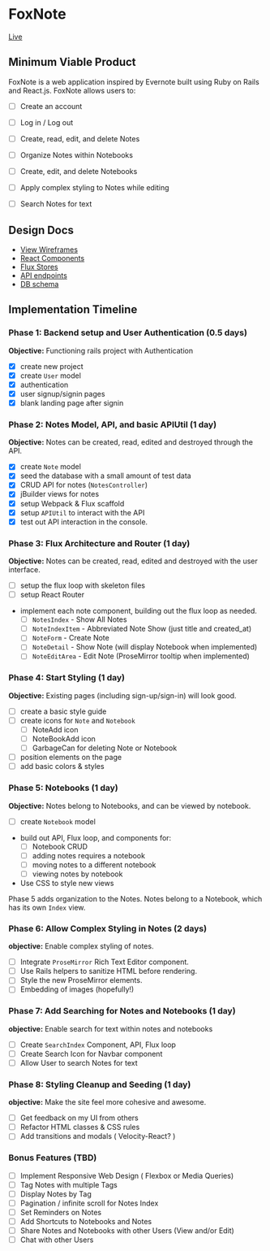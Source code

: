 # FoxNote

[Live][heroku]

[heroku]: https://www.foxnote.herokuapp.com

## Minimum Viable Product

FoxNote is a web application inspired by Evernote built using Ruby on Rails
and React.js. FoxNote allows users to:

- [ ] Create an account
- [ ] Log in / Log out
- [ ] Create, read, edit, and delete Notes
- [ ] Organize Notes within Notebooks
- [ ] Create, edit, and delete Notebooks
- [ ] Apply complex styling to Notes while editing
- [ ] Search Notes for text


## Design Docs
* [View Wireframes][wireframes]
* [React Components][components]
* [Flux Stores][stores]
* [API endpoints][api-endpoints]
* [DB schema][schema]

[wireframes]: ./doc/views.md
[components]: ./doc/components.md
[stores]: ./doc/stores.md
[api-endpoints]: ./doc/api-endpoints.md
[schema]: ./doc/schema.md

## Implementation Timeline

### Phase 1: Backend setup and User Authentication (0.5 days)

**Objective:** Functioning rails project with Authentication

- [X] create new project
- [X] create `User` model
- [X] authentication
- [X] user signup/signin pages
- [X] blank landing page after signin

### Phase 2: Notes Model, API, and basic APIUtil (1 day)

**Objective:** Notes can be created, read, edited and destroyed through
the API.

- [X] create `Note` model
- [X] seed the database with a small amount of test data
- [X] CRUD API for notes (`NotesController`)
- [X] jBuilder views for notes
- [X] setup Webpack & Flux scaffold
- [X] setup `APIUtil` to interact with the API
- [X] test out API interaction in the console.

### Phase 3: Flux Architecture and Router (1 day)

**Objective:** Notes can be created, read, edited and destroyed with the
user interface.

- [ ] setup the flux loop with skeleton files
- [ ] setup React Router
- implement each note component, building out the flux loop as needed.
  - [ ] `NotesIndex` - Show All Notes
  - [ ] `NoteIndexItem` - Abbreviated Note Show (just title and created_at)
  - [ ] `NoteForm` - Create Note
  - [ ] `NoteDetail` - Show Note (will display Notebook when implemented)
  - [ ] `NoteEditArea` - Edit Note (ProseMirror tooltip when implemented)

### Phase 4: Start Styling (1 day)

**Objective:** Existing pages (including sign-up/sign-in) will look good.

- [ ] create a basic style guide
- [ ] create icons for `Note` and `Notebook`
  - [ ] NoteAdd icon
  - [ ] NoteBookAdd icon
  - [ ] GarbageCan for deleting Note or Notebook
- [ ] position elements on the page
- [ ] add basic colors & styles

### Phase 5: Notebooks (1 day)

**Objective:** Notes belong to Notebooks, and can be viewed by notebook.

- [ ] create `Notebook` model
- build out API, Flux loop, and components for:
  - [ ] Notebook CRUD
  - [ ] adding notes requires a notebook
  - [ ] moving notes to a different notebook
  - [ ] viewing notes by notebook
- Use CSS to style new views

Phase 5 adds organization to the Notes. Notes belong to a Notebook,
which has its own `Index` view.


### Phase 6: Allow Complex Styling in Notes (2 days)

**objective:** Enable complex styling of notes.

- [ ] Integrate `ProseMirror` Rich Text Editor component.
- [ ] Use Rails helpers to sanitize HTML before rendering.
- [ ] Style the new ProseMirror elements.
- [ ] Embedding of images (hopefully!)

### Phase 7: Add Searching for Notes and Notebooks (1 day)

**objective:** Enable search for text within notes and notebooks

- [ ] Create `SearchIndex` Component, API, Flux loop
- [ ] Create Search Icon for Navbar component
- [ ] Allow User to search Notes for text

### Phase 8: Styling Cleanup and Seeding (1 day)

**objective:** Make the site feel more cohesive and awesome.

- [ ] Get feedback on my UI from others
- [ ] Refactor HTML classes & CSS rules
- [ ] Add transitions and modals ( Velocity-React? )

### Bonus Features (TBD)
- [ ] Implement Responsive Web Design ( Flexbox or Media Queries)
- [ ] Tag Notes with multiple Tags
- [ ] Display Notes by Tag
- [ ] Pagination / infinite scroll for Notes Index
- [ ] Set Reminders on Notes
- [ ] Add Shortcuts to Notebooks and Notes
- [ ] Share Notes and Notebooks with other Users (View and/or Edit)
- [ ] Chat with other Users
